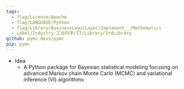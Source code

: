 ```yaml
---
tags:
  - flag/License/Apache
  - flag/LANGUAGE/Python
  - flag/Library/BusinessLogicLayer/Implement__/Mathematics
  - Label/Industry-工业科学/IT/Library/3rdLibrary
github: pymc-devs/pymc
pip: pymc
---
```


- Idea
    - A Python package for Bayesian statistical modeling focusing on advanced Markov chain Monte Carlo (MCMC) and variational inference (VI) algorithms
